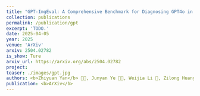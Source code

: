 ```yaml
---
title: "GPT-ImgEval: A Comprehensive Benchmark for Diagnosing GPT4o in Image Generation"
collection: publications
permalink: /publication/gpt
excerpt: 'TODO.'
date: 2025-04-05
year: 2025
venue: 'ArXiv'
arxiv: 2504.02782
is_show: Ture
arxiv_url: https://arxiv.org/abs/2504.02782
project: 
teaser: ./images/gpt.jpg
authors: <b>Zhiyuan Yan</b> 🧑‍💻, Junyan Ye 🧑‍💻, Weijia Li 📮, Zilong Huang, Shenghai Yuan, Xiangyang He, Kaiqing Lin, Jun He, Conghui He, Li Yuan 📮
publication: <b>ArXiv</b>
---
```

